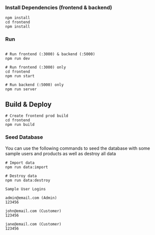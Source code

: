 ### Install Dependencies (frontend & backend)

```
npm install
cd frontend
npm install
```

### Run

```

# Run frontend (:3000) & backend (:5000)
npm run dev

# Run frontend (:3000) only
cd frontend
npm run start

# Run backend (:5000) only
npm run server
```

## Build & Deploy

```
# Create frontend prod build
cd frontend
npm run build
```

### Seed Database

You can use the following commands to seed the database with some sample users and products as well as destroy all data

```
# Import data
npm run data:import

# Destroy data
npm run data:destroy
```

```
Sample User Logins

admin@email.com (Admin)
123456

john@email.com (Customer)
123456

jane@email.com (Customer)
123456
```
